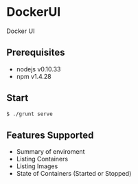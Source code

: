 # DockerUI
Docker UI


## Prerequisites
- nodejs v0.10.33
- npm v1.4.28


## Start
```sh
$ ./grunt serve
```

## Features Supported

* Summary of enviroment
* Listing Containers
* Listing Images
* State of Containers (Started or Stopped)
